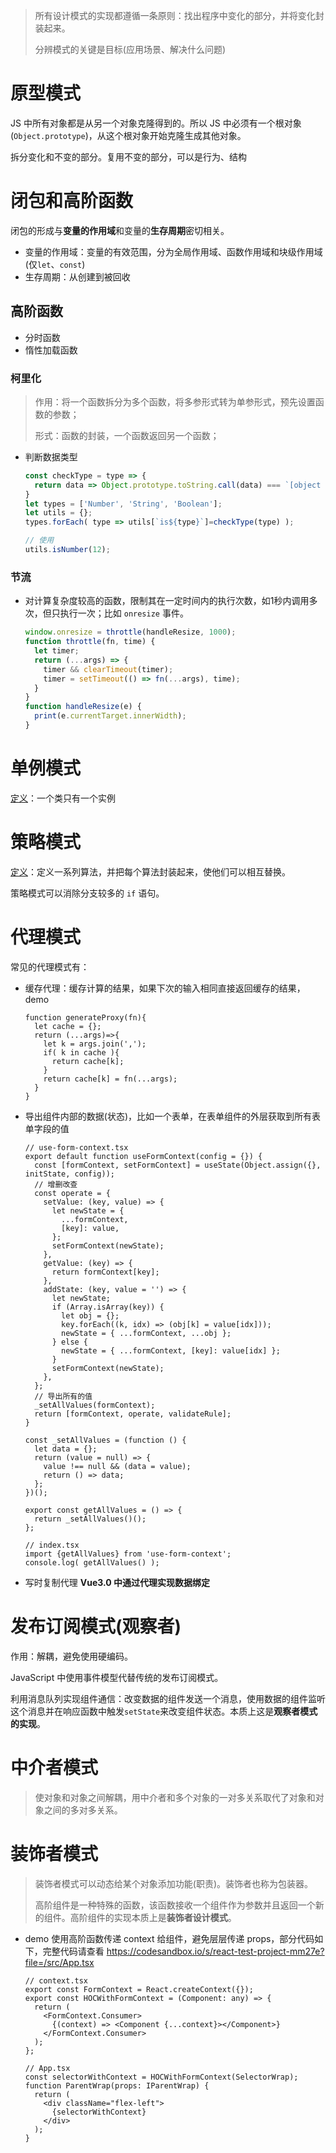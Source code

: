 > 所有设计模式的实现都遵循一条原则：找出程序中变化的部分，并将变化封装起来。
>
> 分辨模式的关键是目标(应用场景、解决什么问题)



# 原型模式

JS 中所有对象都是从另一个对象克隆得到的。所以 JS 中必须有一个根对象(`Object.prototype`)，从这个根对象开始克隆生成其他对象。



拆分变化和不变的部分。复用不变的部分，可以是行为、结构

# 闭包和高阶函数

闭包的形成与**变量的作用域**和变量的**生存周期**密切相关。

- 变量的作用域：变量的有效范围，分为全局作用域、函数作用域和块级作用域(仅`let`、`const`)
- 生存周期：从创建到被回收

## 高阶函数

- 分时函数
- 惰性加载函数

### 柯里化

> 作用：将一个函数拆分为多个函数，将多参形式转为单参形式，预先设置函数的参数；
>
> 形式：函数的封装，一个函数返回另一个函数；

- 判断数据类型

  ```js
  const checkType = type => {
    return data => Object.prototype.toString.call(data) === `[object ${type}]`;
  }
  let types = ['Number', 'String', 'Boolean'];
  let utils = {};
  types.forEach( type => utils[`is${type}`]=checkType(type) );
  
  // 使用
  utils.isNumber(12);
  ```


### 节流

- 对计算复杂度较高的函数，限制其在一定时间内的执行次数，如1秒内调用多次，但只执行一次；比如 `onresize` 事件。

  ```js
  window.onresize = throttle(handleResize, 1000);
  function throttle(fn, time) {
    let timer;
    return (...args) => {
      timer && clearTimeout(timer);
      timer = setTimeout(() => fn(...args), time);
    }
  }
  function handleResize(e) {
    print(e.currentTarget.innerWidth);
  }
  ```

# 单例模式

<u>定义</u>：一个类只有一个实例

# 策略模式

<u>定义</u>：定义一系列算法，并把每个算法封装起来，使他们可以相互替换。

策略模式可以消除分支较多的 `if` 语句。

# 代理模式

常见的代理模式有：

- 缓存代理：缓存计算的结果，如果下次的输入相同直接返回缓存的结果，
  demo

  ```tsx
  function generateProxy(fn){
    let cache = {};
    return (...args)=>{
      let k = args.join(',');
      if( k in cache ){
        return cache[k];
      }
      return cache[k] = fn(...args);
    }
  }
  ```

- 导出组件内部的数据(状态)，比如一个表单，在表单组件的外层获取到所有表单字段的值

  ```tsx
  // use-form-context.tsx
  export default function useFormContext(config = {}) {
    const [formContext, setFormContext] = useState(Object.assign({}, initState, config));
    // 增删改查
    const operate = {
      setValue: (key, value) => {
        let newState = {
          ...formContext,
          [key]: value,
        };
        setFormContext(newState);
      },
      getValue: (key) => {
        return formContext[key];
      },
      addState: (key, value = '') => {
        let newState;
        if (Array.isArray(key)) {
          let obj = {};
          key.forEach((k, idx) => (obj[k] = value[idx]));
          newState = { ...formContext, ...obj };
        } else {
          newState = { ...formContext, [key]: value[idx] };
        }
        setFormContext(newState);
      },
    };
    // 导出所有的值
    _setAllValues(formContext);
    return [formContext, operate, validateRule];
  }
  
  const _setAllValues = (function () {
    let data = {};
    return (value = null) => {
      value !== null && (data = value);
      return () => data;
    };
  })();
  
  export const getAllValues = () => {
    return _setAllValues()();
  };
  
  // index.tsx
  import {getAllValues} from 'use-form-context';
  console.log( getAllValues() );
  ```

- 写时复制代理
  **Vue3.0 中通过代理实现数据绑定** 

# 发布订阅模式(观察者)

作用：解耦，避免使用硬编码。

JavaScript 中使用事件模型代替传统的发布订阅模式。

利用消息队列实现组件通信：改变数据的组件发送一个消息，使用数据的组件监听这个消息并在响应函数中触发`setState`来改变组件状态。本质上这是**观察者模式的实现**。



# 中介者模式

> 使对象和对象之间解耦，用中介者和多个对象的一对多关系取代了对象和对象之间的多对多关系。

# 装饰者模式

> 装饰者模式可以动态给某个对象添加功能(职责)。装饰者也称为包装器。
>
> 高阶组件是一种特殊的函数，该函数接收一个组件作为参数并且返回一个新的组件。高阶组件的实现本质上是**装饰者设计模式**。



- demo
  使用高阶函数传递 context 给组件，避免层层传递 props，部分代码如下，完整代码请查看 https://codesandbox.io/s/react-test-project-mm27e?file=/src/App.tsx 

  ```tsx
  // context.tsx
  export const FormContext = React.createContext({});
  export const HOCWithFormContext = (Component: any) => {
    return (
      <FormContext.Consumer>
        {(context) => <Component {...context}></Component>}
      </FormContext.Consumer>
    );
  };
  
  // App.tsx
  const selectorWithContext = HOCWithFormContext(SelectorWrap);
  function ParentWrap(props: IParentWrap) {
    return (
      <div className="flex-left">
        {selectorWithContext}
      </div>
    );
  }
  ```

  